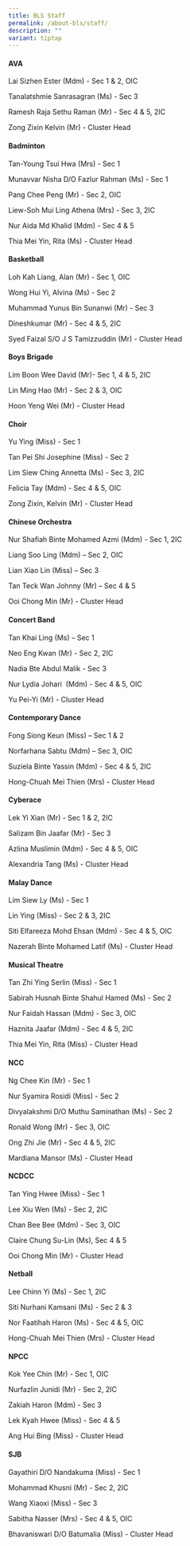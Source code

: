 ```yaml
---
title: BLS Staff
permalink: /about-bls/staff/
description: ""
variant: tiptap
---
```

<h4><strong>AVA</strong></h4><p>Lai Sizhen Ester (Mdm) - Sec 1 &amp; 2, OIC</p><p>Tanalatshmie Sanrasagran (Ms) - Sec 3</p><p>Ramesh Raja Sethu Raman (Mr) - Sec 4 &amp; 5, 2IC</p><p>Zong Zixin Kelvin (Mr) - Cluster Head</p><h4><strong>Badminton</strong></h4><p>Tan-Young Tsui Hwa (Mrs) - Sec 1</p><p>Munavvar Nisha D/O Fazlur Rahman (Ms) - Sec 1</p><p>Pang Chee Peng (Mr) - Sec 2, OIC</p><p>Liew-Soh Mui Ling Athena (Mrs) - Sec 3, 2IC</p><p>Nur Aida Md Khalid (Mdm) - Sec 4 &amp; 5</p><p>Thia Mei Yin, Rita (Ms) - Cluster Head</p><h4><strong>Basketball</strong></h4><p>Loh Kah Liang, Alan (Mr) - Sec 1, OIC</p><p>Wong Hui Yi, Alvina (Ms) - Sec 2</p><p>Muhammad Yunus Bin Sunanwi (Mr) - Sec 3</p><p>Dineshkumar (Mr) - Sec 4 &amp; 5, 2IC</p><p>Syed Faizal S/O J S Tamizzuddin (Mr) - Cluster Head</p><h4><strong>Boys Brigade</strong></h4><p>Lim Boon Wee David (Mr)- Sec 1, 4 &amp; 5, 2IC</p><p>Lin Ming Hao (Mr) - Sec 2 &amp; 3, OIC</p><p>Hoon Yeng Wei (Mr) - Cluster Head</p><h4><strong>Choir</strong></h4><p>Yu Ying (Miss) - Sec 1</p><p>Tan Pei Shi Josephine (Miss) - Sec 2</p><p>Lim Siew Ching Annetta (Ms) - Sec 3, 2IC</p><p>Felicia Tay (Mdm) - Sec 4 &amp; 5, OIC</p><p>Zong Zixin, Kelvin (Mr) - Cluster Head</p><h4><strong>Chinese Orchestra</strong></h4><p>Nur Shafiah Binte Mohamed Azmi (Mdm) - Sec 1, 2IC</p><p>Liang Soo Ling (Mdm) – Sec 2, OIC</p><p>Lian Xiao Lin (Miss) – Sec 3</p><p>Tan Teck Wan Johnny (Mr) – Sec 4 &amp; 5</p><p>Ooi Chong Min (Mr) - Cluster Head</p><h4><strong>Concert Band</strong></h4><p>Tan Khai Ling (Ms) – Sec 1</p><p>Neo Eng Kwan (Mr) - Sec 2, 2IC</p><p>Nadia Bte Abdul Malik - Sec 3</p><p>Nur Lydia Johari&nbsp; (Mdm) - Sec 4 &amp; 5, OIC</p><p>Yu Pei-Yi (Mr) - Cluster Head</p><h4><strong>Contemporary Dance</strong></h4><p>Fong Siong Keun (Miss) – Sec 1 &amp; 2</p><p>Norfarhana Sabtu (Mdm) – Sec 3, OIC</p><p>Suziela Binte Yassin (Mdm) - Sec 4 &amp; 5, 2IC</p><p>Hong-Chuah Mei Thien (Mrs) - Cluster Head</p><h4><strong>Cyberace</strong></h4><p>Lek Yi Xian (Mr) - Sec 1 &amp; 2, 2IC</p><p>Salizam Bin Jaafar (Mr) - Sec 3</p><p>Azlina Muslimin (Mdm) - Sec 4 &amp; 5, OIC</p><p>Alexandria Tang (Ms) - Cluster Head</p><h4><strong>Malay Dance</strong></h4><p>Lim Siew Ly (Ms) - Sec 1</p><p>Lin Ying (Miss) - Sec 2 &amp; 3, 2IC</p><p>Siti Elfareeza Mohd Ehsan (Mdm) - Sec 4 &amp; 5, OIC</p><p>Nazerah Binte Mohamed Latif (Ms) - Cluster Head</p><h4><strong>Musical Theatre</strong></h4><p>Tan Zhi Ying Serlin (Miss) - Sec 1</p><p>Sabirah Husnah Binte Shahul Hamed (Ms) - Sec 2</p><p>Nur Faidah Hassan (Mdm) - Sec 3, OIC</p><p>Haznita Jaafar (Mdm) - Sec 4 &amp; 5, 2IC</p><p>Thia Mei Yin, Rita (Miss) - Cluster Head</p><h4><strong>NCC</strong></h4><p>Ng Chee Kin (Mr) - Sec 1</p><p>Nur Syamira Rosidi (Miss) - Sec 2</p><p>Divyalakshmi D/O Muthu Saminathan (Ms) - Sec 2</p><p>Ronald Wong (Mr) - Sec 3, OIC</p><p>Ong Zhi Jie (Mr) - Sec 4 &amp; 5, 2IC</p><p>Mardiana Mansor (Ms) - Cluster Head</p><h4><strong>NCDCC</strong></h4><p>Tan Ying Hwee (Miss) - Sec 1</p><p>Lee Xiu Wen (Ms) - Sec 2, 2IC</p><p>Chan Bee Bee (Mdm) - Sec 3, OIC</p><p>Claire Chung Su-Lin (Ms), Sec 4 &amp; 5</p><p>Ooi Chong Min (Mr) - Cluster Head</p><h4><strong>Netball</strong></h4><p>Lee Chinn Yi (Ms) - Sec 1, 2IC</p><p>Siti Nurhani Kamsani (Ms) - Sec 2 &amp; 3</p><p>Nor Faatihah Haron (Ms) - Sec 4 &amp; 5, OIC</p><p>Hong-Chuah Mei Thien (Mrs) - Cluster Head</p><h4><strong>NPCC</strong></h4><p>Kok Yee Chin (Mr) - Sec 1, OIC</p><p>Nurfazlin Junidi (Mr) - Sec 2, 2IC</p><p>Zakiah Haron (Mdm) - Sec 3</p><p>Lek Kyah Hwee (Miss) - Sec 4 &amp; 5</p><p>Ang Hui Bing (Miss) - Cluster Head</p><h4><strong>SJB</strong></h4><p>Gayathiri D/O Nandakuma (Miss) - Sec 1</p><p>Mohammad Khusni (Mr) - Sec 2, 2IC</p><p>Wang Xiaoxi (Miss) - Sec 3</p><p>Sabitha Nasser (Mrs) - Sec 4 &amp; 5, OIC</p><p>Bhavaniswari D/O Batumalia (Miss) - Cluster Head</p>